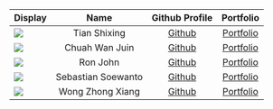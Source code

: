 | Display                                             |        Name        |                 Github Profile                 |             Portfolio             |
|-----------------------------------------------------|:------------------:|:----------------------------------------------:|:---------------------------------:|
| ![](https://via.placeholder.com/100.png?text=Photo) |    Tian Shixing    |      [Github](https://github.com/tsx0314)      | [Portfolio](docs/team/johndoe.md) |
| ![](https://via.placeholder.com/100.png?text=Photo) |   Chuah Wan Juin   |      [Github](https://github.com/wanjuin)      | [Portfolio](docs/team/johndoe.md) |
| ![](https://via.placeholder.com/100.png?text=Photo) |      Ron John      |         [Github](https://github.com/)          | [Portfolio](docs/team/johndoe.md) |
| ![](https://via.placeholder.com/100.png?text=Photo) | Sebastian Soewanto | [Github](https://github.com/SebastianSoewanto) | [Portfolio](docs/team/johndoe.md) |
| ![](https://via.placeholder.com/100.png?text=Photo) |  Wong Zhong Xiang  |    [Github](https://github.com/ZhongXiangWong) | [Portfolio](docs/team/johndoe.md) |